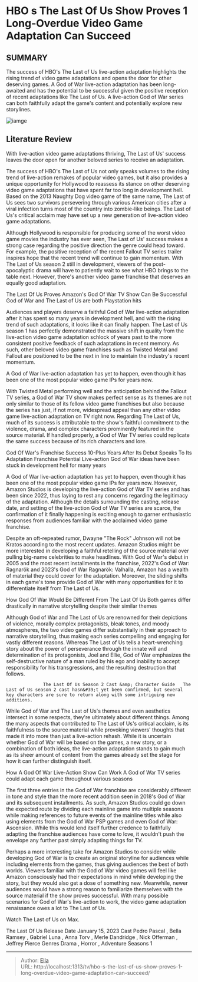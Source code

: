 # HBO s The Last Of Us Show Proves 1 Long-Overdue Video Game Adaptation Can Succeed


## SUMMARY 



  The success of HBO&#39;s The Last of Us live-action adaptation highlights the rising trend of video game adaptations and opens the door for other deserving games.   A God of War live-action adaptation has been long-awaited and has the potential to be successful given the positive reception of recent adaptations like The Last of Us.   A live-action God of War series can both faithfully adapt the game&#39;s content and potentially explore new storylines.  

![iamge](https://static1.srcdn.com/wordpress/wp-content/uploads/2024/01/joel-frowning-at-ellie-in-the-last-of-us-tv-series-season-1.jpg)

## Literature Review
With live-action video game adaptations thriving, The Last of Us&#39; success leaves the door open for another beloved series to receive an adaptation.




The success of HBO&#39;s The Last of Us not only speaks volumes to the rising trend of live-action remakes of popular video games, but it also provides a unique opportunity for Hollywood to reassess its stance on other deserving video game adaptations that have spent far too long in development hell. Based on the 2013 Naughty Dog video game of the same name, The Last of Us sees two survivors persevering through various American cities after a viral infection turns most of the country into zombie-like beings. The Last of Us&#39;s critical acclaim may have set up a new generation of live-action video game adaptations.




Although Hollywood is responsible for producing some of the worst video game movies the industry has ever seen, The Last of Us&#39; success makes a strong case regarding the positive direction the genre could head toward. For example, the positive reception of the recent Fallout TV series trailer inspires hope that the recent trend will continue to gain momentum. With The Last of Us season 2 still in development, viewers of the post-apocalyptic drama will have to patiently wait to see what HBO brings to the table next. However, there&#39;s another video game franchise that deserves an equally good adaptation.


 The Last Of Us Proves Amazon&#39;s God Of War TV Show Can Be Successful 
God of War and The Last of Us are both Playstation hits
          

Audiences and players deserve a faithful God of War live-action adaptation after it has spent so many years in development hell, and with the rising trend of such adaptations, it looks like it can finally happen. The Last of Us season 1 has perfectly demonstrated the massive shift in quality from the live-action video game adaptation schlock of years past to the more consistent positive feedback of such adaptations in recent memory. As such, other beloved video game franchises such as Twisted Metal and Fallout are positioned to be the next in line to maintain the industry&#39;s recent momentum.






A God of War live-action adaptation has yet to happen, even though it has been one of the most popular video game IPs for years now.




With Twisted Metal performing well and the anticipation behind the Fallout TV series, a God of War TV show makes perfect sense as its themes are not only similar to those of its fellow video game franchises but also because the series has just, if not more, widespread appeal than any other video game live-action adaptation on TV right now. Regarding The Last of Us, much of its success is attributable to the show&#39;s faithful commitment to the violence, drama, and complex characters prominently featured in the source material. If handled properly, a God of War TV series could replicate the same success because of its rich characters and lore.



 God Of War&#39;s Franchise Success 10-Plus Years After Its Debut Speaks To Its Adaptation Franchise Potential 
Live-action God of War ideas have been stuck in development hell for many years
          




A God of War live-action adaptation has yet to happen, even though it has been one of the most popular video game IPs for years now. However, Amazon Studios is developing the live-action God of War TV series and has been since 2022, thus laying to rest any concerns regarding the legitimacy of the adaptation. Although the details surrounding the casting, release date, and setting of the live-action God of War TV series are scarce, the confirmation of it finally happening is exciting enough to garner enthusiastic responses from audiences familiar with the acclaimed video game franchise.

Despite an oft-repeated rumor, Dwayne &#34;The Rock&#34; Johnson will not be Kratos according to the most recent updates. Amazon Studios might be more interested in developing a faithful retelling of the source material over pulling big-name celebrities to make headlines. With God of War&#39;s debut in 2005 and the most recent installments in the franchise, 2022&#39;s God of War: Ragnarök and 2023&#39;s God of War Ragnarök: Valhalla, Amazon has a wealth of material they could cover for the adaptation. Moreover, the sliding shifts in each game&#39;s tone provide God of War with many opportunities for it to differentiate itself from The Last of Us.






 How God Of War Would Be Different From The Last Of Us 
Both games differ drastically in narrative storytelling despite their similar themes
         

Although God of War and The Last of Us are renowned for their depictions of violence, morally complex protagonists, bleak tones, and moody atmospheres, the two video games differ substantially in their approach to narrative storytelling, thus making each series compelling and engaging for vastly different reasons. Whereas The Last of Us tells a heart-wrenching story about the power of perseverance through the innate will and determination of its protagonists, Joel and Ellie, God of War emphasizes the self-destructive nature of a man ruled by his ego and inability to accept responsibility for his transgressions, and the resulting destruction that follows.

                  The Last Of Us Season 2 Cast &amp; Character Guide   The Last of Us season 2 cast hasn&#39;t yet been confirmed, but several key characters are sure to return along with some intriguing new additions.    




While God of War and The Last of Us&#39;s themes and even aesthetics intersect in some respects, they&#39;re ultimately about different things. Among the many aspects that contributed to The Last of Us&#39;s critical acclaim, is its faithfulness to the source material while provoking viewers&#39; thoughts that made it into more than just a live-action rehash. While it is uncertain whether God of War will be based on the games, a new story, or a combination of both ideas, the live-action adaptation stands to gain much as its sheer amount of content from the games already set the stage for how it can further distinguish itself.



 How A God Of War Live-Action Show Can Work 
A God of War TV series could adapt each game throughout various seasons
         

The first three entries in the God of War franchise are considerably different in tone and style than the more recent addition seen in 2018&#39;s God of War and its subsequent installments. As such, Amazon Studios could go down the expected route by dividing each mainline game into multiple seasons while making references to future events of the mainline titles while also using elements from the God of War PSP games and even God of War: Ascension. While this would lend itself further credence to faithfully adapting the franchise audiences have come to love, it wouldn&#39;t push the envelope any further past simply adapting things for TV.




Perhaps a more interesting take for Amazon Studios to consider while developing God of War is to create an original storyline for audiences while including elements from the games, thus giving audiences the best of both worlds. Viewers familiar with the God of War video games will feel like Amazon consciously had their expectations in mind while developing the story, but they would also get a dose of something new. Meanwhile, newer audiences would have a strong reason to familiarize themselves with the source material if the show proves successful. With many possible scenarios for  God of War&#39;s live-action to work, the video game adaptation renaissance owes a lot to The Last of Us.

Watch The Last of Us on Max.

  The Last Of Us   Release Date   January 15, 2023    Cast   Pedro Pascal , Bella Ramsey , Gabriel Luna , Anna Torv , Merle Dandridge , Nick Offerman , Jeffrey Pierce    Genres   Drama , Horror , Adventure    Seasons   1       


---

> Author: [Ella](https://instagram.hk.cn/)  
> URL: http://localhost:1313/tv/hbo-s-the-last-of-us-show-proves-1-long-overdue-video-game-adaptation-can-succeed/  

